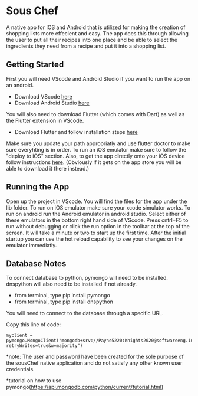 # Sous Chef

A native app for IOS and Android that is utilized for making the creation of shopping lists more effecient and easy. The app does this through allowing the user to put all their recipes into one place and be able to select the ingredients they need from a recipe and put it into a shopping list.

## Getting Started

First you will need VScode and Android Studio if you want to run the app on an android. 

* Download VScode [here](https://code.visualstudio.com/download)
* Download Android Studio [here](https://developer.android.com/studio)

You will also need to download Flutter (which comes with Dart) as well as the Flutter extension in VScode.

* Download Flutter and follow installation steps [here](https://flutter.dev/docs/get-started/install)

Make sure you update your path appropriatly and use flutter doctor to make sure everyhting is in order. To run an iOS emulator make sure to follow the "deploy to iOS" section. Also, to get the app directly onto your iOS device follow instructions [here](https://medium.com/front-end-weekly/how-to-test-your-flutter-ios-app-on-your-ios-device-75924bfd75a8). (Obviously if it gets on the app store you will be able to download it there instead.)

## Running the App

Open up the project in VScode. You will find the files for the app under the lib folder. To run on iOS emulator make sure your xcode simulator works. To run on android run the Android emulator in android studio. Select either of these emulators in the bottom right hand side of VScode. Press cntrl+F5 to run without debugging or click the run option in the toolbar at the top of the screen. It will take a minute or two to start up the first time. After the initial startup you can use the hot reload capability to see your changes on the emulator immediatly. 

## Database Notes
To connect database to python, pymongo will need to be installed. dnspython will also need to be installed if not already.

* from terminal, type pip install pymongo
* from terminal, type pip install dnspython

You will need to connect to the database through a specific URL.

Copy this line of code:
```
myclient = pymongo.MongoClient("mongodb+srv://Payne5220:Knights2020@softwareeng.1ub3g.mongodb.net/sousChef?retryWrites=true&w=majority")
```

*note: The user and password have been created for the sole purpose of the sousChef native application and do not satisfy any other known user credentials.

*tutorial on how to use pymongo(https://api.mongodb.com/python/current/tutorial.html)



